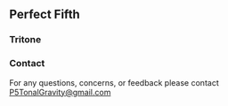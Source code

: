 ## Perfect Fifth
### Tritone


### Contact
For any questions, concerns, or feedback please contact [P5TonalGravity@gmail.com](P5TonalGravity@gmail.com)
